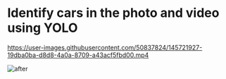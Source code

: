 # **Identify cars in the photo and video using YOLO**


https://user-images.githubusercontent.com/50837824/145721927-19dba0ba-d8d8-4a0a-8709-a43acf5fbd00.mp4

![after](https://user-images.githubusercontent.com/50837824/145721943-7d48dcd0-3c82-4ea6-a08a-3c5e2beefbc1.png)
